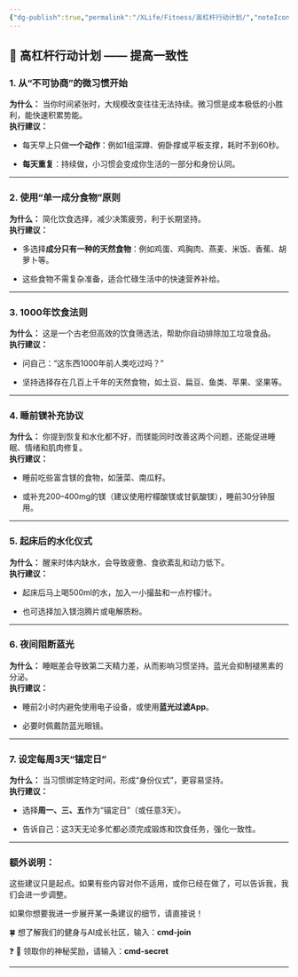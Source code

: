 ```yaml
---
{"dg-publish":true,"permalink":"/XLife/Fitness/高杠杆行动计划/","noteIcon":""}
---
```



## 🔧 高杠杆行动计划 —— 提高一致性

### 1. **从“不可协商”的微习惯开始**

**为什么：** 当你时间紧张时，大规模改变往往无法持续。微习惯是成本极低的小胜利，能快速积累势能。  
**执行建议：**

- 每天早上只做**一个动作**：例如1组深蹲、俯卧撑或平板支撑，耗时不到60秒。
    
- **每天重复**：持续做，小习惯会变成你生活的一部分和身份认同。
    

---

### 2. **使用“单一成分食物”原则**

**为什么：** 简化饮食选择，减少决策疲劳，利于长期坚持。  
**执行建议：**

- 多选择**成分只有一种的天然食物**：例如鸡蛋、鸡胸肉、燕麦、米饭、香蕉、胡萝卜等。
    
- 这些食物不需复杂准备，适合忙碌生活中的快速营养补给。
    

---

### 3. **1000年饮食法则**

**为什么：** 这是一个古老但高效的饮食筛选法，帮助你自动排除加工垃圾食品。  
**执行建议：**

- 问自己：“这东西1000年前人类吃过吗？”
    
- 坚持选择存在几百上千年的天然食物，如土豆、扁豆、鱼类、苹果、坚果等。
    

---

### 4. **睡前镁补充协议**

**为什么：** 你提到恢复和水化都不好，而镁能同时改善这两个问题，还能促进睡眠、情绪和肌肉修复。  
**执行建议：**

- 睡前吃些富含镁的食物，如菠菜、南瓜籽。
    
- 或补充200–400mg的镁（建议使用柠檬酸镁或甘氨酸镁），睡前30分钟服用。
    

---

### 5. **起床后的水化仪式**

**为什么：** 醒来时体内缺水，会导致疲惫、食欲紊乱和动力低下。  
**执行建议：**

- 起床后马上喝500ml的水，加入一小撮盐和一点柠檬汁。
    
- 也可选择加入镁泡腾片或电解质粉。
    

---

### 6. **夜间阻断蓝光**

**为什么：** 睡眠差会导致第二天精力差，从而影响习惯坚持。蓝光会抑制褪黑素的分泌。  
**执行建议：**

- 睡前2小时内避免使用电子设备，或使用**蓝光过滤App**。
    
- 必要时佩戴防蓝光眼镜。
    

---

### 7. **设定每周3天“锚定日”**

**为什么：** 当习惯绑定特定时间，形成“身份仪式”，更容易坚持。  
**执行建议：**

- 选择**周一、三、五**作为“锚定日”（或任意3天）。
    
- 告诉自己：这3天无论多忙都必须完成锻炼和饮食任务，强化一致性。
    

---

### 额外说明：

这些建议只是起点。如果有些内容对你不适用，或你已经在做了，可以告诉我，我们会进一步调整。

如果你想要我进一步展开某一条建议的细节，请直接说！

🍀 想了解我们的健身与AI成长社区，输入：**cmd-join**

❓ 🎁 领取你的神秘奖励，请输入：**cmd-secret**

---